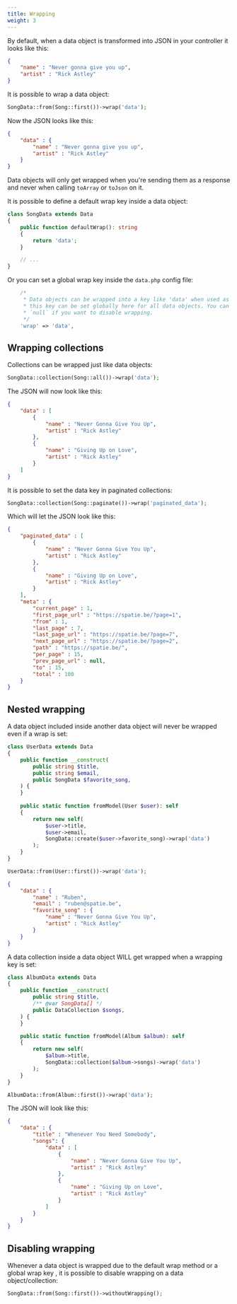 ```yaml
---
title: Wrapping
weight: 3
---
```


By default, when a data object is transformed into JSON in your controller it looks like this:

```json
{
    "name" : "Never gonna give you up",
    "artist" : "Rick Astley"
}
```

It is possible to wrap a data object:

```php
SongData::from(Song::first())->wrap('data');
```

Now the JSON looks like this:

```json
{
    "data" : {
        "name" : "Never gonna give you up",
        "artist" : "Rick Astley"
    }
}
```

Data objects will only get wrapped when you're sending them as a response and never when calling `toArray` or `toJson` on it.

It is possible to define a default wrap key inside a data object:

```php
class SongData extends Data
{
    public function defaultWrap(): string
    {
        return 'data';
    }

    // ...
}
```

Or you can set a global wrap key inside the `data.php` config file:

```php
    /*
     * Data objects can be wrapped into a key like 'data' when used as a resource,
     * this key can be set globally here for all data objects. You can pass in
     * `null` if you want to disable wrapping.
     */
    'wrap' => 'data',
```

## Wrapping collections

Collections can be wrapped just like data objects:

```php
SongData::collection(Song::all())->wrap('data');
```

The JSON will now look like this:

```json
{
    "data" : [
        {
            "name" : "Never Gonna Give You Up",
            "artist" : "Rick Astley"
        },
        {
            "name" : "Giving Up on Love",
            "artist" : "Rick Astley"
        }
    ]
}
```

It is possible to set the data key in paginated collections:

```php
SongData::collection(Song::paginate())->wrap('paginated_data');
```

Which will let the JSON look like this:

```json
{
    "paginated_data" : [
        {
            "name" : "Never Gonna Give You Up",
            "artist" : "Rick Astley"
        },
        {
            "name" : "Giving Up on Love",
            "artist" : "Rick Astley"
        }
    ],
    "meta" : {
        "current_page" : 1,
        "first_page_url" : "https://spatie.be/?page=1",
        "from" : 1,
        "last_page" : 7,
        "last_page_url" : "https://spatie.be/?page=7",
        "next_page_url" : "https://spatie.be/?page=2",
        "path" : "https://spatie.be/",
        "per_page" : 15,
        "prev_page_url" : null,
        "to" : 15,
        "total" : 100
    }
}
```

## Nested wrapping

A data object included inside another data object will never be wrapped even if a wrap is set:

```php
class UserData extends Data
{
    public function __construct(
        public string $title,
        public string $email,
        public SongData $favorite_song,
    ) {
    }
    
    public static function fromModel(User $user): self
    {
        return new self(
            $user->title,
            $user->email,
            SongData::create($user->favorite_song)->wrap('data')
        );
    }
}

UserData::from(User::first())->wrap('data');
```

```json
{
    "data" : {
        "name" : "Ruben",
        "email" : "ruben@spatie.be",
        "favorite_song" : {
            "name" : "Never Gonna Give You Up",
            "artist" : "Rick Astley"
        }
    }
}
```

A data collection inside a data object WILL get wrapped when a wrapping key is set:

```php
class AlbumData extends Data
{
    public function __construct(
        public string $title,
        /** @var SongData[] */
        public DataCollection $songs,
    ) {
    }

    public static function fromModel(Album $album): self
    {
        return new self(
            $album->title,
            SongData::collection($album->songs)->wrap('data')
        );
    }
}

AlbumData::from(Album::first())->wrap('data');
```

The JSON will look like this:

```json
{
    "data" : {
        "title" : "Whenever You Need Somebody",
        "songs": {
            "data" : [
                {
                    "name" : "Never Gonna Give You Up",
                    "artist" : "Rick Astley"
                },
                {
                    "name" : "Giving Up on Love",
                    "artist" : "Rick Astley"
                }
            ]
        }
    }
}
```

## Disabling wrapping

Whenever a data object is wrapped due to the default wrap method or a global wrap key , it is possible to disable wrapping on a data object/collection:

```php
SongData::from(Song::first())->withoutWrapping();
```
